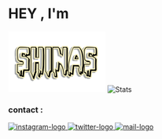 # HEY ,   I'm
<img src="/assets/name.png"> ![Stats](https://github-readme-stats.vercel.app/api?username=shinas101&show_icons=true&theme=radical)
 ### contact :
<a href="https://www.instagram.com/shinas.s_/"><img height="32" width="32" alt="instagram-logo" src="https://img.icons8.com/fluent/48/000000/instagram-new.png"> <a href="https://twitter.com/sh1n4s"><img height="32" width="32" alt="twitter-logo" src="https://img.icons8.com/color/48/000000/twitter.png">
<a href="mailto:shinassamooncvdgmail.com"><img height="32" width="32" alt="mail-logo" src="https://img.icons8.com/color/48/000000/gmail.png">
